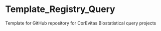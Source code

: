 # Template_Registry_Query
Template for GitHub repository for CorEvitas Biostatistical query projects

